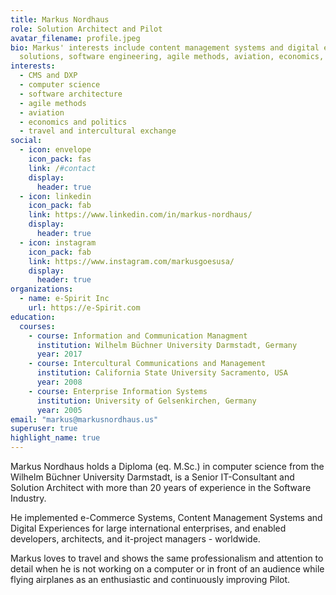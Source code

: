 ```yaml
---
title: Markus Nordhaus
role: Solution Architect and Pilot
avatar_filename: profile.jpeg
bio: Markus' interests include content management systems and digital experiance
  solutions, software engineering, agile methods, aviation, economics, politics, travel and intercultural exchange.
interests:
  - CMS and DXP
  - computer science
  - software architecture
  - agile methods
  - aviation
  - economics and politics
  - travel and intercultural exchange
social:
  - icon: envelope
    icon_pack: fas
    link: /#contact
    display:
      header: true
  - icon: linkedin
    icon_pack: fab
    link: https://www.linkedin.com/in/markus-nordhaus/
    display:
      header: true
  - icon: instagram
    icon_pack: fab
    link: https://www.instagram.com/markusgoesusa/
    display:
      header: true
organizations:
  - name: e-Spirit Inc
    url: https://e-Spirit.com
education:
  courses:
    - course: Information and Communication Managment
      institution: Wilhelm Büchner University Darmstadt, Germany
      year: 2017
    - course: Intercultural Communications and Management
      institution: California State University Sacramento, USA
      year: 2008
    - course: Enterprise Information Systems
      institution: University of Gelsenkirchen, Germany
      year: 2005
email: "markus@markusnordhaus.us"
superuser: true
highlight_name: true
---
```

Markus Nordhaus holds a Diploma (eq. M.Sc.) in computer science from the Wilhelm Büchner University Darmstadt, is a
Senior IT-Consultant and Solution Architect with more than 20 years of experience in the Software Industry.

He implemented e-Commerce Systems, Content Management Systems and Digital Experiences for large international 
enterprises, and enabled developers, architects, and it-project managers - worldwide.

Markus loves to travel and shows the same professionalism and attention to detail when he is not working on a computer or in front of an 
audience while flying airplanes as an enthusiastic and continuously improving Pilot.
